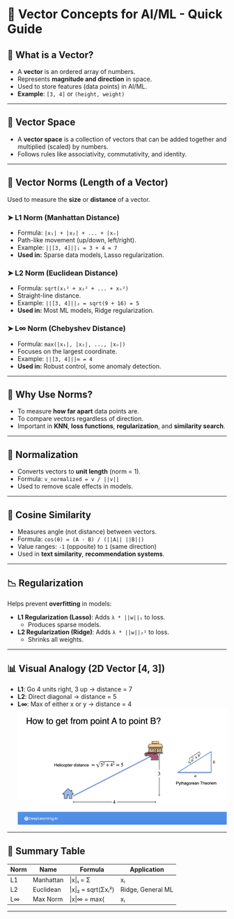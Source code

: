 # 🧠 Vector Concepts for AI/ML - Quick Guide

## 📌 What is a Vector?
- A **vector** is an ordered array of numbers.
- Represents **magnitude and direction** in space.
- Used to store features (data points) in AI/ML.
- **Example**: `[3, 4]` or `(height, weight)`

---

## 🔢 Vector Space
- A **vector space** is a collection of vectors that can be added together and multiplied (scaled) by numbers.
- Follows rules like associativity, commutativity, and identity.

---

## 📏 Vector Norms (Length of a Vector)
Used to measure the **size** or **distance** of a vector.

### ➤ L1 Norm (Manhattan Distance)
- Formula: `|x₁| + |x₂| + ... + |xₙ|`
- Path-like movement (up/down, left/right).
- Example: `||[3, 4]||₁ = 3 + 4 = 7`
- **Used in:** Sparse data models, Lasso regularization.

### ➤ L2 Norm (Euclidean Distance)
- Formula: `sqrt(x₁² + x₂² + ... + xₙ²)`
- Straight-line distance.
- Example: `||[3, 4]||₂ = sqrt(9 + 16) = 5`
- **Used in:** Most ML models, Ridge regularization.

### ➤ L∞ Norm (Chebyshev Distance)
- Formula: `max(|x₁|, |x₂|, ..., |xₙ|)`
- Focuses on the largest coordinate.
- Example: `||[3, 4]||∞ = 4`
- **Used in:** Robust control, some anomaly detection.

---

## 🎯 Why Use Norms?
- To measure **how far apart** data points are.
- To compare vectors regardless of direction.
- Important in **KNN**, **loss functions**, **regularization**, and **similarity search**.

---

## 🔄 Normalization
- Converts vectors to **unit length** (norm = 1).
- Formula: `v_normalized = v / ||v||`
- Used to remove scale effects in models.

---

## 🤝 Cosine Similarity
- Measures angle (not distance) between vectors.
- Formula: `cos(θ) = (A · B) / (||A|| ||B||)`
- Value ranges: `-1` (opposite) to `1` (same direction)
- Used in **text similarity**, **recommendation systems**.

---

## 📉 Regularization
Helps prevent **overfitting** in models:

- **L1 Regularization (Lasso)**: Adds `λ * ||w||₁` to loss.
  - Produces sparse models.
- **L2 Regularization (Ridge)**: Adds `λ * ||w||₂²` to loss.
  - Shrinks all weights.

---

## 📊 Visual Analogy (2D Vector [4, 3])
- **L1**: Go 4 units right, 3 up → distance = 7
- **L2**: Direct diagonal → distance = 5
- **L∞**: Max of either x or y → distance = 4
![Solving L2 Norm](./images/normcalculation.png)
---

## 📘 Summary Table

| Norm | Name         | Formula                      | Application          |
|------|--------------|------------------------------|----------------------|
| L1   | Manhattan    | \\|x\\|₁ = Σ|xᵢ|             | Lasso, Sparse Models|
| L2   | Euclidean    | \\|x\\|₂ = sqrt(Σxᵢ²)        | Ridge, General ML   |
| L∞   | Max Norm     | \\|x\\|∞ = max(|xᵢ|)         | Robust Models       |

---


